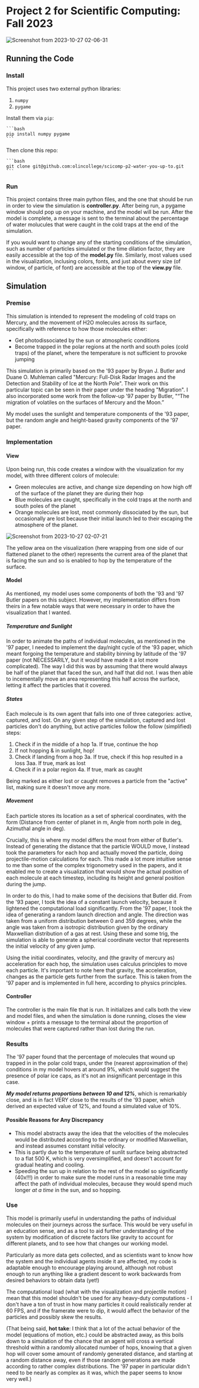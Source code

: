 # Project 2 for Scientific Computing: Fall 2023

![Screenshot from 2023-10-27 02-06-31](https://github.com/olincollege/scicomp-p2-water-you-up-to/assets/95325894/a9b7bb06-40f9-42b1-a597-f0bc75bbe68b)

## Running the Code

### Install

This project uses two external python libraries:

1. `numpy`
2. `pygame`

Install them via `pip`:

    ```bash
    pip install numpy pygame
    ```

Then clone this repo:

    ```bash
    git clone git@github.com:olincollege/scicomp-p2-water-you-up-to.git
    ```

### Run

This project contains three main python files, and the one that should be run in order to view the simulation is **controller.py**. After being run, a pygame window should pop up on your machine, and the model will be run. After the model is complete, a message is sent to the terminal about the percentage of water molucules that were caught in the cold traps at the end of the simulation.

If you would want to change any of the starting conditions of the simulation, such as number of particles simulated or the time dilation factor, they are easily accessible at the top of the **model.py** file. Similarly, most values used in the visualization, inclusing colors, fonts, and just about every size (of window, of particle, of font) are accessible at the top of the **view.py** file.

## Simulation

### Premise

This simulation is intended to represent the modeling of cold traps on Mercury, and the movement of H2O molecules across its surface, specifically with reference to how those molecules either:

- Get photodissociated by the sun or atmospheric conditions
- Become trapped in the polar regions at the north and south poles (cold traps) of the planet, where the temperature is not sufficient to provoke jumping

This simulation is primarily based on the '93 paper by Bryan J. Butler and Duane O. Muhleman called "Mercury: Full-Disk Radar Images and the Detection and Stability of Ice at the North Pole". Their work on this particular topic can be seen in their paper under the heading "Migration". I also incorporated some work from the follow-up '97 paper by Butler, "“The migration of volatiles on the surfaces of Mercury and the Moon.”

My model uses the sunlight and temperature components of the '93 paper, but the random angle and height-based gravity components of the '97 paper.

### Implementation

#### View

Upon being run, this code creates a window with the visualization for my model, with three different colors of molecule:

- Green molecules are active, and change size depending on how high off of the surface of the planet they are during their hop
- Blue molecules are caught, specifically in the cold traps at the north and south poles of the planet
- Orange molecules are lost, most commonly dissociated by the sun, but occasionally are lost because their initial launch led to their escaping the atmosphere of the planet.

![Screenshot from 2023-10-27 02-07-21](https://github.com/olincollege/scicomp-p2-water-you-up-to/assets/95325894/a40d30fe-2aca-41fa-9d26-4eea1fb3dc2f)

The yellow area on the visualization (here wrapping from one side of our flattened planet to the other) represents the current area of the planet that is facing the sun and so is enabled to hop by the temperature of the surface.

#### Model

As mentioned, my model uses some components of both the '93 and '97 Butler papers on this subject. However, my implementation differs from theirs in a few notable ways that were necessary in order to have the visualization that I wanted.

##### Temperature and Sunlight

In order to animate the paths of individual molecules, as mentioned in the '97 paper, I needed to implement the day/night cycle of the '93 paper, which meant forgoing the temperature and stability binning by latitude of the '97 paper (not NECESSARILY, but it would have made it a lot more complicated). The way I did this was by assuming that there would always be half of the planet that faced the sun, and half that did not. I was then able to incementally move an area representing this half across the surface, letting it affect the particles that it covered.

##### States

Each molecule is its own agent that falls into one of three categories: active, captured, and lost. On any given step of the simulation, captured and lost particles don't do anything, but active particles follow the follow (simplified) steps:

1. Check if in the middle of a hop
   1a. If true, continue the hop
2. If not hopping & in sunlight, hop!
3. Check if landing from a hop
   3a. If true, check if this hop resulted in a loss
   3aa. If true, mark as lost
4. Check if in a polar region
   4a. If true, mark as caught

Being marked as either lost or caught removes a particle from the "active" list, making sure it doesn't move any more.

##### Movement

Each particle stores its location as a set of spherical coordinates, with the form (Distance from center of planet in m, Angle from north pole in deg, Azimuthal angle in deg).

Crucially, this is where my model differs the most from either of Butler's. Instead of generating the distance that the particle WOULD move, I instead took the parameters for each hop and actually moved the particle, doing projectile-motion calculations for each. This made a lot more intuitive sense to me than some of the complex trigonometry used in the papers, and it enabled me to create a visualization that would show the actual position of each molecule at each timestep, including its height and general position during the jump.

In order to do this, I had to make some of the decisions that Butler did. From the '93 paper, I took the idea of a constant launch velocity, because it lightened the computational load significantly. From the '97 paper, I took the idea of generating a random launch direction and angle. The direction was taken from a uniform distribution between 0 and 359 degrees, while the angle was taken from a isotropic distribution given by the ordinary Maxwellian distribution of a gas at rest. Using these and some trig, the simulation is able to generate a spherical coordinate vector that represents the initial velocity of any given jump.

Using the initial coordinates, velocity, and (the gravity of mercury as) acceleration for each hop, the simulation uses calculus principles to move each particle. It's important to note here that gravity, the acceleration, changes as the particle gets further from the surface. This is taken from the '97 paper and is implemented in full here, according to physics principles.

#### Controller

The controller is the main file that is run. It initializes and calls both the view and model files, and when the simulation is done running, closes the view window + prints a message to the terminal about the proportion of molecules that were captured rather than lost during the run.

### Results

The '97 paper found that the percentage of molecules that wound up trapped in in the polar cold traps, under the (nearest approximation of the) conditions in my model hovers at around 9%, which would suggest the presence of polar ice caps, as it's not an insignificant percentage in this case.

**_My model returns proportions between 10 and 12%_**, which is remarkably close, and is in fact VERY close to the results of the '93 paper, which derived an expected value of 12%, and found a simulated value of 10%.

#### Possible Reasons for Any Discrepancy

- This model abstracts away the idea that the velocities of the molecules would be distributed according to the ordinary or modified Maxwellian, and instead assumes constant initial velocity.
- This is partly due to the temperature of sunlit surface being abstracted to a flat 500 K, which is very oversimplified, and doesn't account for gradual heating and cooling.
- Speeding the sun up in relation to the rest of the model so significantly (40x!!!) in order to make sure the model runs in a reasonable time may affect the path of individual molecules, because they would spend much longer _at a time_ in the sun, and so hopping.

### Use

This model is primarily useful in understanding the paths of individual molecules on their journeys across the surface. This would be very useful in an education sense, and as a tool to aid further understanding of the system by modification of discrete factors like gravity to account for different planets, and to see how that changes our working model.

Particularly as more data gets collected, and as scientists want to know how the system and the individual agents inside it are affected, my code is adaptable enough to encourage playing around, although not robust enough to run anything like a gradient descent to work backwards from desired behaviors to obtain data (yet!)

The computational load (what with the visualization and projectile motion) mean that this model shouldn't be used for any heavy-duty computations - I don't have a ton of trust in how many particles it could realistically render at 60 FPS, and if the framerate were to dip, it would affect the behavior of the particles and possibly skew the results.

(That being said, **hot take**: I think that a lot of the actual behavior of the model (equations of motion, etc.) could be abstracted away, as this boils down to a simulation of the chance that an agent will cross a vertical threshold within a randomly allocated number of hops, knowing that a given hop will cover some amount of randomly generated distance, and starting at a random distance away, even if those random generations are made according to rather complex distributions. The '97 paper in particular didn't need to be nearly as complex as it was, which the paper seems to know very well.)
